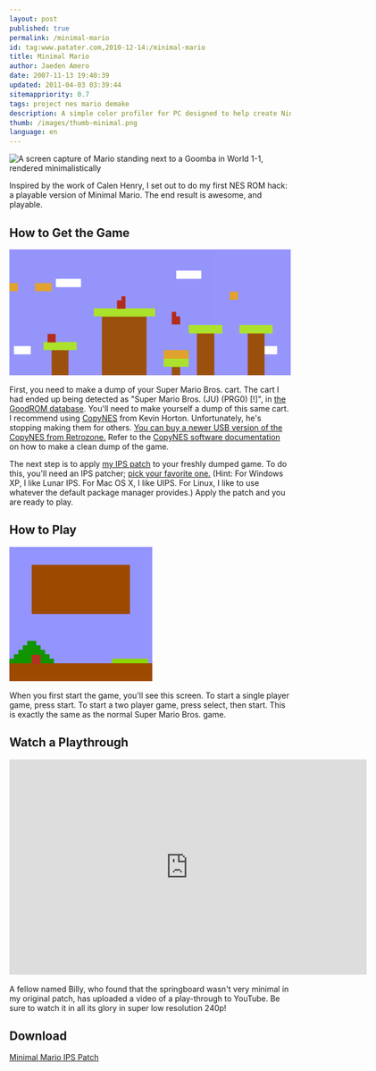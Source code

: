 ```yaml
---
layout: post
published: true
permalink: /minimal-mario
id: tag:www.patater.com,2010-12-14:/minimal-mario
title: Minimal Mario
author: Jaeden Amero
date: 2007-11-13 19:40:39
updated: 2011-04-03 03:39:44
sitemappriority: 0.7
tags: project nes mario demake
description: A simple color profiler for PC designed to help create Nintendo DS programs with colors consistent on both PC and Nintendo DS.
thumb: /images/thumb-minimal.png
language: en
---
```

![A screen capture of Mario standing next to a Goomba in World 1-1, rendered
minimalistically](/images/minimal-mario-2up.png)

<p>Inspired by the work of Calen Henry, I set out to do my first NES ROM hack:
a playable version of Minimal Mario. The end result is awesome, and
playable.</p>
<!--break-->

<h2>How to Get the Game</h2>
<img src="/images/minimal-mario-landscape.png"/>
<p>First, you need to make a dump of your Super Mario Bros. cart. The cart I
had ended up being detected as "Super Mario Bros. (JU) (PRG0) [!]", in <a
href="http://goodrom.free.fr/">the GoodROM database</a>.  You'll need to make
yourself a dump of this same cart. I recommend using <a
href="http://kevtris.org/Projects/copynes/buyit.html">CopyNES</a> from Kevin
Horton. Unfortunately, he's stopping making them for others. <a
href="http://www.retrousb.com/product_info.php?cPath=24&products_id=36">You can
buy a newer USB version of the CopyNES from Retrozone.</a> Refer to the <a
href="http://kevtris.org/Projects/copynes/copyware.html">CopyNES software
documentation</a> on how to make a clean dump of the game.</p> <p>The next step
is to apply <a href="/projects/minimal-mario.ips">my
IPS patch</a> to your freshly dumped game. To do this, you'll need an IPS
patcher; <a href="http://www.zophar.net/utilities/patchutil.html">pick your
favorite one.</a> (Hint: For Windows XP, I like Lunar IPS. For Mac OS X, I like
UIPS. For Linux, I like to use whatever the default package manager provides.)
Apply the patch and you are ready to play.</p>

<h2>How to Play</h2>
<img src="/images/minimal-mario-press-start.png"/>
<p>When you first start the game, you'll see this screen. To start a single
player game, press start. To start a two player game, press select, then start.
This is exactly the same as the normal Super Mario Bros. game.</p>

<h2>Watch a Playthrough</h2>
<iframe class="youtube-player" type="text/html" width="640" height="385"
src="https://www.youtube.com/embed/VSlL4n1dlJA" frameborder="0"> </iframe>
<p>A fellow named Billy, who found that the springboard wasn't very minimal in
my original patch, has uploaded a video of a play-through to YouTube. Be sure
to watch it in all its glory in super low resolution 240p!</p>

<div>
<h2>Download</h2>
<a href="/projects/minimal-mario.ips">Minimal Mario
IPS Patch</a>
</div>
